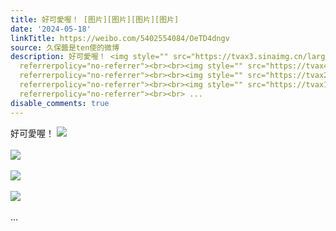 ```yaml
---
title: 好可愛喔！ [图片][图片][图片][图片]
date: '2024-05-18'
linkTitle: https://weibo.com/5402554084/OeTD4dngv
source: 久保醬是ten使的微博
description: 好可愛喔！ <img style="" src="https://tvax3.sinaimg.cn/large/005TCz76gy1hpu0slj91dj31co0u048w.jpg"
  referrerpolicy="no-referrer"><br><br><img style="" src="https://tvax4.sinaimg.cn/large/005TCz76gy1hpu0smpik4j30u00m50ws.jpg"
  referrerpolicy="no-referrer"><br><br><img style="" src="https://tvax2.sinaimg.cn/large/005TCz76gy1hpu0so4hiyj30u00mhjuf.jpg"
  referrerpolicy="no-referrer"><br><br><img style="" src="https://tvax1.sinaimg.cn/large/005TCz76gy1hpu0spuksuj30u00mi78o.jpg"
  referrerpolicy="no-referrer"><br><br> ...
disable_comments: true
---
```

好可愛喔！ <img style="" src="https://tvax3.sinaimg.cn/large/005TCz76gy1hpu0slj91dj31co0u048w.jpg" referrerpolicy="no-referrer"><br><br><img style="" src="https://tvax4.sinaimg.cn/large/005TCz76gy1hpu0smpik4j30u00m50ws.jpg" referrerpolicy="no-referrer"><br><br><img style="" src="https://tvax2.sinaimg.cn/large/005TCz76gy1hpu0so4hiyj30u00mhjuf.jpg" referrerpolicy="no-referrer"><br><br><img style="" src="https://tvax1.sinaimg.cn/large/005TCz76gy1hpu0spuksuj30u00mi78o.jpg" referrerpolicy="no-referrer"><br><br> ...